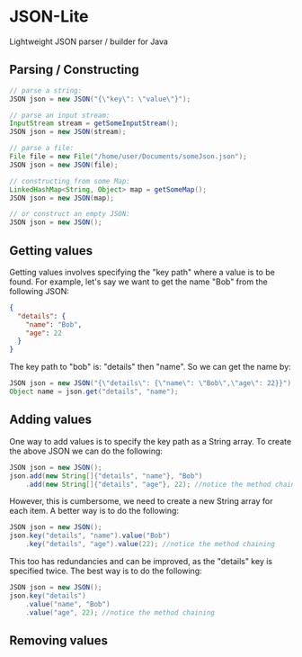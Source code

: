 # JSON-Lite
Lightweight JSON parser / builder for Java

## Parsing / Constructing

```java
// parse a string:
JSON json = new JSON("{\"key\": \"value\"}");

// parse an input stream:
InputStream stream = getSomeInputStream();
JSON json = new JSON(stream);

// parse a file:
File file = new File("/home/user/Documents/someJson.json");
JSON json = new JSON(file);

// constructing from some Map:
LinkedHashMap<String, Object> map = getSomeMap();
JSON json = new JSON(map);

// or construct an empty JSON:
JSON json = new JSON();

```
## Getting values
Getting values involves specifying the "key path" where a value is to be found. For example, let's say we want to get the name
"Bob" from the following JSON:
```json
{
  "details": {
    "name": "Bob",
    "age": 22
  }
}
```
The key path to "bob" is: "details" then "name". So we can get the name by:
```java
JSON json = new JSON("{\"details\": {\"name\": \"Bob\",\"age\": 22}}");
Object name = json.get("details", "name");
```

## Adding values
One way to add values is to specify the key path as a String array. To create the above JSON we can do the following:
```java
JSON json = new JSON();
json.add(new String[]{"details", "name"}, "Bob")
    .add(new String[]{"details", "age"}, 22); //notice the method chaining
```
However, this is cumbersome, we need to create a new String array for each item. A better way is to do the following:
```java
JSON json = new JSON();
json.key("details", "name").value("Bob")
    .key("details", "age").value(22); //notice the method chaining
```
This too has redundancies and can be improved, as the "details" key is specified twice. The best way is to do the following:
```java
JSON json = new JSON();
json.key("details")
    .value("name", "Bob")
    .value("age", 22); //notice the method chaining
```

## Removing values

